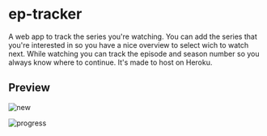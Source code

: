 # ep-tracker
A web app to track the series you're watching.
You can add the series that you're interested in so you have a nice overview to select wich to watch next.
While watching you can track the episode and season number so you always know where to continue.
It's made to host on Heroku.


## Preview

![new](https://user-images.githubusercontent.com/70054706/149183165-4eb7417d-5e9e-4bad-a10f-19c5336d2e83.png)

![progress](https://user-images.githubusercontent.com/70054706/149183187-db3ac247-f9fe-47ab-98a8-ea65e50f660f.png)
